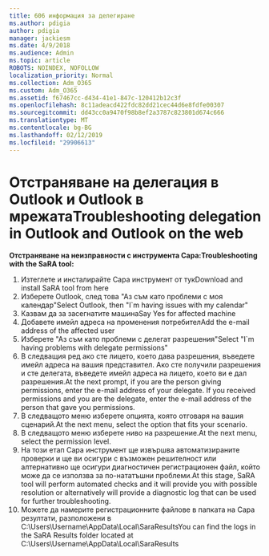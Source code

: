 ```yaml
---
title: 606 информация за делегиране
ms.author: pdigia
author: pdigia
manager: jackiesm
ms.date: 4/9/2018
ms.audience: Admin
ms.topic: article
ROBOTS: NOINDEX, NOFOLLOW
localization_priority: Normal
ms.collection: Adm_O365
ms.custom: Adm_O365
ms.assetid: f67467cc-d434-41e1-847c-120412b12c3f
ms.openlocfilehash: 8c11adeacd422fdc82dd21cec44d6e8fdfe00307
ms.sourcegitcommit: dd43cc0a9470f98b8ef2a3787c823801d674c666
ms.translationtype: MT
ms.contentlocale: bg-BG
ms.lasthandoff: 02/12/2019
ms.locfileid: "29906613"
---
```

# <a name="troubleshooting-delegation-in-outlook-and-outlook-on-the-web"></a><span data-ttu-id="22329-102">Отстраняване на делегация в Outlook и Outlook в мрежата</span><span class="sxs-lookup"><span data-stu-id="22329-102">Troubleshooting delegation in Outlook and Outlook on the web</span></span>

<span data-ttu-id="22329-103">**Отстраняване на неизправности с инструмента Сара:**</span><span class="sxs-lookup"><span data-stu-id="22329-103">**Troubleshooting with the SaRA tool:**</span></span>

1. <span data-ttu-id="22329-104">Изтеглете и инсталирайте Сара инструмент от тук</span><span class="sxs-lookup"><span data-stu-id="22329-104">Download and install SaRA tool from here</span></span>
1. <span data-ttu-id="22329-105">Изберете Outlook, след това "Аз съм като проблеми с моя календар"</span><span class="sxs-lookup"><span data-stu-id="22329-105">Select Outlook, then "I\`m having issues with my calendar"</span></span>
1. <span data-ttu-id="22329-106">Казвам да за засегнатите машина</span><span class="sxs-lookup"><span data-stu-id="22329-106">Say Yes for affected machine</span></span>
1. <span data-ttu-id="22329-107">Добавете имейл адреса на променения потребител</span><span class="sxs-lookup"><span data-stu-id="22329-107">Add the e-mail address of the affected user</span></span>
1. <span data-ttu-id="22329-108">Изберете "Аз съм като проблеми с делегат разрешения"</span><span class="sxs-lookup"><span data-stu-id="22329-108">Select "I\`m having problems with delegate permissions"</span></span>
1. <span data-ttu-id="22329-p101">В следващия ред ако сте лицето, което дава разрешения, въведете имейл адреса на вашия представител. Ако сте получили разрешения и сте делегата, въведете имейл адреса на лицето, което ви е дал разрешения.</span><span class="sxs-lookup"><span data-stu-id="22329-p101">At the next prompt, if you are the person giving permissions, enter the e-mail address of your delegate. If you received permissions and you are the delegate, enter the e-mail address of the person that gave you permissions.</span></span>
1. <span data-ttu-id="22329-111">В следващото меню изберете опцията, която отговаря на вашия сценарий.</span><span class="sxs-lookup"><span data-stu-id="22329-111">At the next menu, select the option that fits your scenario.</span></span> 
1. <span data-ttu-id="22329-112">В следващото меню изберете ниво на разрешение.</span><span class="sxs-lookup"><span data-stu-id="22329-112">At the next menu, select the permission level.</span></span>
1. <span data-ttu-id="22329-113">На този етап Сара инструмент ще извършва автоматизираните проверки и ще ви осигури с възможен решителност или алтернативно ще осигури диагностичен регистрационен файл, който може да се използва за по-нататъшни проблеми.</span><span class="sxs-lookup"><span data-stu-id="22329-113">At this stage, SaRA tool will perform automated checks and it will provide you with possible resolution or alternatively will provide a diagnostic log that can be used for further troubleshooting.</span></span>
1. <span data-ttu-id="22329-114">Можете да намерите регистрационните файлове в папката на Сара резултати, разположени в C:\Users\Username\AppData\Local\SaraResults</span><span class="sxs-lookup"><span data-stu-id="22329-114">You can find the logs in the SaRA Results folder located at C:\Users\Username\AppData\Local\SaraResults</span></span>